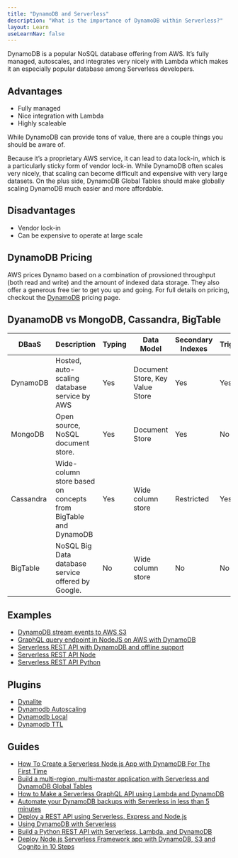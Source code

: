 ```yaml
---
title: "DynamoDB and Serverless"
description: "What is the importance of DynamoDB within Serverless?"
layout: Learn
useLearnNav: false
---
```


DynamoDB is a popular NoSQL database offering from AWS. It’s fully managed, autoscales, and integrates very nicely with Lambda which makes it an especially popular database among Serverless developers. 

## Advantages
- Fully managed
- Nice integration with Lambda
- Highly scaleable 

While DynamoDB can provide tons of value, there are a couple things you should be aware of.

Because it’s a proprietary AWS service, it can lead to data lock-in, which is a particularly sticky form of vendor lock-in. While DynamoDB often scales very nicely, that scaling can become difficult and expensive with very large datasets. On the plus side, DynamoDB Global Tables should make globally scaling DynamoDB much easier and more affordable.

## Disadvantages
- Vendor lock-in 
- Can be expensive to operate at large scale 

## DynamoDB Pricing
AWS prices Dynamo based on a combination of provsioned throughput (both read and write) and the amount of indexed data storage. They also offer a generous free tier to get you up and going. For full details on pricing, checkout the [DynamoDB](https://aws.amazon.com/dynamodb/pricing/) pricing page.

## DyanamoDB vs MongoDB, Cassandra, BigTable
| DBaaS     | Description                                                    | Typing | Data Model                      | Secondary Indexes | Triggers | Open Source |
|-----------|----------------------------------------------------------------|--------|---------------------------------|-------------------|----------|-------------|
| DynamoDB  | Hosted, auto-scaling database service by AWS                   | Yes    | Document Store, Key Value Store | Yes               | Yes      | No          |
| MongoDB   | Open source, NoSQL document store.                             | Yes    | Document Store                  | Yes               | No       | Yes         |
| Cassandra | Wide-column store based on concepts from BigTable and DynamoDB | Yes    | Wide column store               | Restricted        | Yes      | Yes         |
| BigTable  | NoSQL Big Data database service offered by Google.             | No     | Wide column store               | No                | No       | No          |


## Examples 
- [DynamoDB stream events to AWS S3](https://github.com/serverless/examples/tree/master/aws-node-dynamodb-backup)
- [GraphQL query endpoint in NodeJS on AWS with DynamoDB](GraphQL%20query%20endpoint%20in%20NodeJS%20on%20AWS%20with%20DynamoDB)
- [Serverless REST API with DynamoDB and offline support](https://github.com/serverless/examples/tree/master/aws-node-rest-api-with-dynamodb-and-offline)
- [Serverless REST API Node](https://github.com/serverless/examples/tree/master/aws-node-rest-api-with-dynamodb)
- [Serverless REST API Python](https://github.com/serverless/examples/tree/master/aws-python-rest-api-with-dynamodb)


## Plugins 
- [Dynalite](https://github.com/sdd/serverless-dynalite)
- [Dynamodb Autoscaling](https://github.com/sbstjn/serverless-dynamodb-autoscaling)
- [Dynamodb Local](https://github.com/99xt/serverless-dynamodb-local)
- [Dynamodb TTL](https://github.com/Jimdo/serverless-dynamodb-ttl)


## Guides
- [How To Create a Serverless Node.js App with DynamoDB For The First Time](https://medium.com/statuscode/serverless-ice-cream-or-create-your-serverless-node-js-micro-service-with-a-database-17a6946251e0)
- [Build a multi-region, multi-master application with Serverless and DynamoDB Global Tables](https://serverless.com/blog/build-multiregion-multimaster-application-dynamodb-global-tables/)
- [How to Make a Serverless GraphQL API using Lambda and DynamoDB](https://serverless.com/blog/make-serverless-graphql-api-using-lambda-dynamodb/)
- [Automate your DynamoDB backups with Serverless in less than 5 minutes](https://serverless.com/blog/automatic-dynamodb-backups-serverless/)
- [Deploy a REST API using Serverless, Express and Node.js](https://serverless.com/blog/serverless-express-rest-api/)
- [Using DynamoDB with Serverless](http://blog.rowanudell.com/using-dyanmodb-with-serverless/) 
- [Build a Python REST API with Serverless, Lambda, and DynamoDB]([https://serverless.com/blog/flask-python-rest-api-serverless-lambda-dynamodb/])
- [Deploy Node.js Serverless Framework app with DynamoDB, S3 and Cognito in 10 Steps](https://medium.com/@connorleech/deploy-node-js-serverless-framework-app-with-dynamodb-s3-and-cognito-in-10-steps-723d2f4ec08f)



